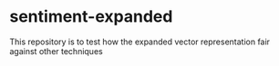 # sentiment-expanded
This repository is to test how the expanded vector representation fair against other techniques
